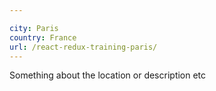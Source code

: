 ```yaml
---

city: Paris
country: France
url: /react-redux-training-paris/
---
```


Something about the location or description etc
